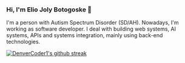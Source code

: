 ### Hi, I'm Elio Joly Botogoske 👋 

I'm a person with Autism Spectrum Disorder (SD/AH). Nowadays, I'm working as software developer. I deal with building web systems, AI systems, APIs and systems integration, mainly using back-end technologies.

[![DenverCoder1's github streak](https://github-readme-streak-stats.herokuapp.com/?user=Botogoske&theme=blue-green)](https://github.com/DenverCoder1/github-readme-streak-stats)
